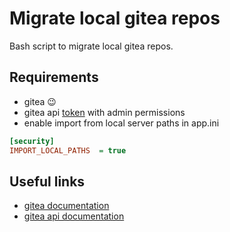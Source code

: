 # Migrate local gitea repos
Bash script to migrate local gitea repos.

## Requirements
* gitea 😉
* gitea api [token](https://docs.gitea.io/en-us/api-usage/) with admin permissions
* enable import from local server paths in app.ini
```ini
[security]
IMPORT_LOCAL_PATHS  = true
```

## Useful links
* [gitea documentation](https://docs.gitea.io/)
* [gitea api documentation](https://try.gitea.io/api/swagger)
